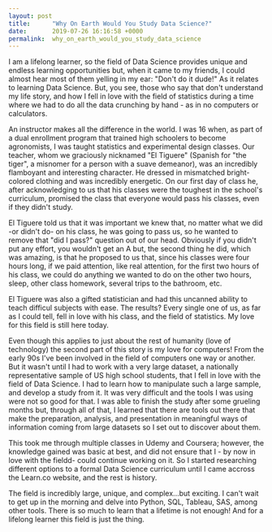```yaml
---
layout: post
title:      "Why On Earth Would You Study Data Science?"
date:       2019-07-26 16:16:58 +0000
permalink:  why_on_earth_would_you_study_data_science
---
```



I am a lifelong learner, so the field of Data Science provides unique and endless learning opportunities but, when it came to my friends, I could almost hear most of them yelling in my ear: "Don't do it dude!" As it relates to learning Data Science. But, you see, those who say that don't understand my life story, and how I fell in love with the field of statistics during a time where we had to do all the data crunching by hand - as in no computers or calculators.

An instructor makes all the difference in the world. I was 16 when, as part of a dual enrollment program that trained high schoolers to become agronomists, I was taught statistics and experimental design classes. Our teacher, whom we graciously nicknamed "El Tiguere" (Spanish for "the tiger", a misnomer for a person with a suave demeanor), was an incredibly flamboyant and interesting character. He dressed in mismatched bright-colored clothing and was incredibly energetic. On our first day of class he, after acknowledging to us that his classes were the toughest in the school's curriculum, promised the class that everyone would pass his classes, even if they didn't study.

El Tiguere told us that it was important we knew that, no matter what we did -or didn't do- on his class, he was going to pass us, so he wanted to remove that "did I pass?" question out of our head. Obviously if you didn't put any effort, you wouldn't get an A but, the second thing he did, which was amazing, is that he proposed to us that, since his classes were four hours long, if we paid attention, like real attention, for the first two hours of his class, we could do anything we wanted to do on the other two hours, sleep, other class homework, several trips to the bathroom, etc. 

El Tiguere was also a gifted statistician and had this uncanned ability to teach difficul subjects with ease. The results? Every single one of us, as far as I could tell, fell in love with his class, and the field of statistics. My love for this field is still here today.

Even though this applies to just about the rest of humanity (love of technology) the second part of this story is my love for computers! From the early 90s I've been involved in the field of computers one way or another. But it wasn't until I had to work with a very large dataset, a nationally representative sample of US high school students, that I fell in love with the field of Data Science. I had to learn how to manipulate such a large sample, and develop a study from it. It was very difficult and the tools I was using were not so good for that. I was able to finish the study after some grueling months but, through all of that, I learned that there are tools out there that make the preparation, analysis, and presentation in meaningful ways of information coming from large datasets so I set out to discover about them. 

This took me through multiple classes in Udemy and Coursera; however, the knowledge gained was basic at best, and did not ensure that I - by now in love with the fieldd- could continue working on it. So I started researching different options to a formal Data Science curriculum until I came accross the Learn.co website, and the rest is history. 

The field is incredibly large, unique, and complex...but exciting. I can't wait to get up in the morning and delve into Python, SQL, Tableau, SAS, among other tools. There is so much to learn that a lifetime is not enough! And for a lifelong learner this field is just the thing.
